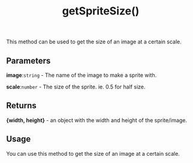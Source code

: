 ﻿---
title: getSpriteSize()
tags: [customize]
---
This method can be used to get the size of an image at a certain scale. 

## Parameters
**image**:`string` - The name of the image to make a sprite with. 

**scale**:`number` - The size of the sprite. ie. 0.5 for half size. 
## Returns
**{width, height}** - an object with the width and height of the sprite/image. 
## Usage
You can use this method to get the size of an image at a certain scale.


